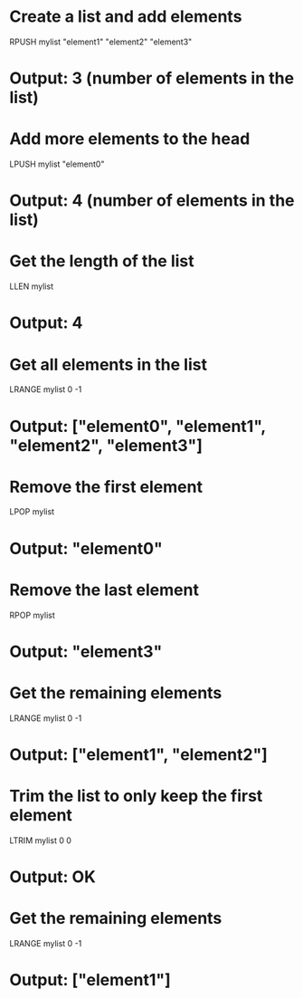 # Create a list and add elements
RPUSH mylist "element1" "element2" "element3"
# Output: 3 (number of elements in the list)

# Add more elements to the head
LPUSH mylist "element0"
# Output: 4 (number of elements in the list)

# Get the length of the list
LLEN mylist
# Output: 4

# Get all elements in the list
LRANGE mylist 0 -1
# Output: ["element0", "element1", "element2", "element3"]

# Remove the first element
LPOP mylist
# Output: "element0"

# Remove the last element
RPOP mylist
# Output: "element3"

# Get the remaining elements
LRANGE mylist 0 -1
# Output: ["element1", "element2"]

# Trim the list to only keep the first element
LTRIM mylist 0 0
# Output: OK

# Get the remaining elements
LRANGE mylist 0 -1
# Output: ["element1"]

